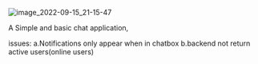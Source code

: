 ![image_2022-09-15_21-15-47](https://user-images.githubusercontent.com/73601265/190859847-c48067c6-59c1-4f1e-8bcb-496bae4592fe.png)

A Simple and basic chat application,

issues:
a.Notifications only appear when in chatbox
b.backend not return active users(online users)


